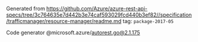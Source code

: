 Generated from https://github.com/Azure/azure-rest-api-specs/tree/3c764635e7d442b3e74caf593029fcd440b3ef82//specification/trafficmanager/resource-manager/readme.md tag: `package-2017-05`

Code generator @microsoft.azure/autorest.go@2.1.175



